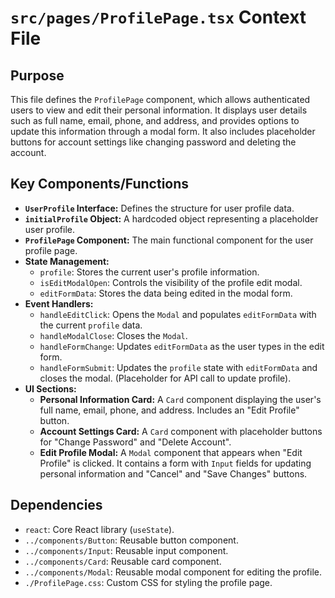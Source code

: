 # `src/pages/ProfilePage.tsx` Context File

## Purpose
This file defines the `ProfilePage` component, which allows authenticated users to view and edit their personal information. It displays user details such as full name, email, phone, and address, and provides options to update this information through a modal form. It also includes placeholder buttons for account settings like changing password and deleting the account.

## Key Components/Functions
- **`UserProfile` Interface:** Defines the structure for user profile data.
- **`initialProfile` Object:** A hardcoded object representing a placeholder user profile.
- **`ProfilePage` Component:** The main functional component for the user profile page.
- **State Management:**
    - `profile`: Stores the current user's profile information.
    - `isEditModalOpen`: Controls the visibility of the profile edit modal.
    - `editFormData`: Stores the data being edited in the modal form.
- **Event Handlers:**
    - `handleEditClick`: Opens the `Modal` and populates `editFormData` with the current `profile` data.
    - `handleModalClose`: Closes the `Modal`.
    - `handleFormChange`: Updates `editFormData` as the user types in the edit form.
    - `handleFormSubmit`: Updates the `profile` state with `editFormData` and closes the modal. (Placeholder for API call to update profile).
- **UI Sections:**
    - **Personal Information Card:** A `Card` component displaying the user's full name, email, phone, and address. Includes an "Edit Profile" button.
    - **Account Settings Card:** A `Card` component with placeholder buttons for "Change Password" and "Delete Account".
    - **Edit Profile Modal:** A `Modal` component that appears when "Edit Profile" is clicked. It contains a form with `Input` fields for updating personal information and "Cancel" and "Save Changes" buttons.

## Dependencies
- `react`: Core React library (`useState`).
- `../components/Button`: Reusable button component.
- `../components/Input`: Reusable input component.
- `../components/Card`: Reusable card component.
- `../components/Modal`: Reusable modal component for editing the profile.
- `./ProfilePage.css`: Custom CSS for styling the profile page.

